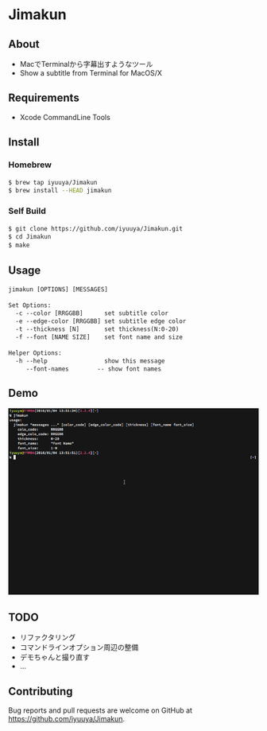 Jimakun
=======

About
-----

* MacでTerminalから字幕出すようなツール
* Show a subtitle from Terminal for MacOS/X

Requirements
------------

* Xcode CommandLine Tools

Install
-------

### Homebrew

```sh
$ brew tap iyuuya/Jimakun
$ brew install --HEAD jimakun
```

### Self Build

```sh
$ git clone https://github.com/iyuuya/Jimakun.git
$ cd Jimakun
$ make
```

Usage
-----

```
jimakun [OPTIONS] [MESSAGES]

Set Options:
  -c --color [RRGGBB]      set subtitle color
  -e --edge-color [RRGGBB] set subtitle edge color
  -t --thickness [N]       set thickness(N:0-20)
  -f --font [NAME SIZE]    set font name and size

Helper Options:
  -h --help                show this message
     --font-names        -- show font names
```

Demo
----

![デモ](https://raw.githubusercontent.com/iyuuya/Jimakun/master/doc/jimakun_demo.gif "Demo")

TODO
----

* リファクタリング
* コマンドラインオプション周辺の整備
* デモちゃんと撮り直す
* ...

Contributing
------------

Bug reports and pull requests are welcome on GitHub at https://github.com/iyuuya/Jimakun.
